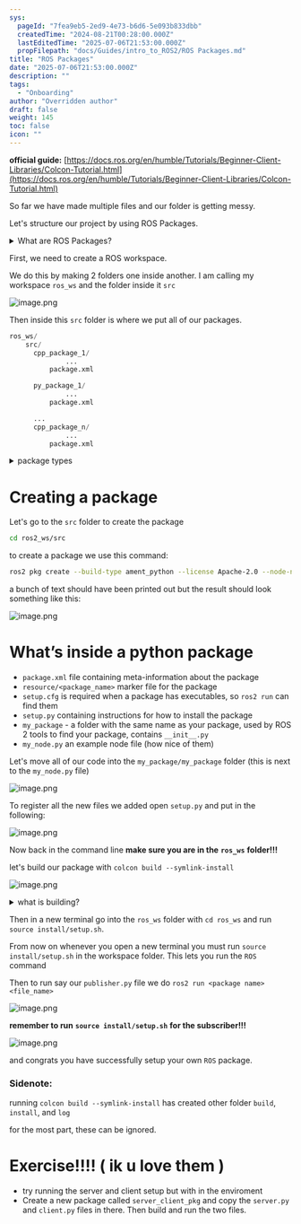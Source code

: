 ```yaml
---
sys:
  pageId: "7fea9eb5-2ed9-4e73-b6d6-5e093b833dbb"
  createdTime: "2024-08-21T00:28:00.000Z"
  lastEditedTime: "2025-07-06T21:53:00.000Z"
  propFilepath: "docs/Guides/intro_to_ROS2/ROS Packages.md"
title: "ROS Packages"
date: "2025-07-06T21:53:00.000Z"
description: ""
tags:
  - "Onboarding"
author: "Overridden author"
draft: false
weight: 145
toc: false
icon: ""
---
```


**official guide:** [https://docs.ros.org/en/humble/Tutorials/Beginner-Client-Libraries/Colcon-Tutorial.html](https://docs.ros.org/en/humble/Tutorials/Beginner-Client-Libraries/Colcon-Tutorial.html)

So far we have made multiple files and our folder is getting messy.

Let's structure our project by using ROS Packages.

<details>
      <summary>What are ROS Packages?</summary>
      ROS Packages are, as the name implies, packages of code that are highly sharable between ROS developers.
  </details>

First, we need to create a ROS workspace.

We do this by making 2 folders one inside another. I am calling my workspace `ros_ws` and the folder inside it `src`

![image.png](https://prod-files-secure.s3.us-west-2.amazonaws.com/d518164a-d88e-44d1-a4ee-3adb3bd8bce0/70706947-fd18-4537-a67b-e12946812d31/image.png?X-Amz-Algorithm=AWS4-HMAC-SHA256&X-Amz-Content-Sha256=UNSIGNED-PAYLOAD&X-Amz-Credential=ASIAZI2LB466TRGQKG36%2F20250707%2Fus-west-2%2Fs3%2Faws4_request&X-Amz-Date=20250707T220842Z&X-Amz-Expires=3600&X-Amz-Security-Token=IQoJb3JpZ2luX2VjEHUaCXVzLXdlc3QtMiJGMEQCICaNC%2Br3Kgcq1Q46bytQthRujmo6%2BhwLkYSWmjM7OZJhAiBsNSGANpur7sHBOe8tE9zS%2FXKzAot8%2BnCzd9%2Fvh5zLsyr%2FAwh%2BEAAaDDYzNzQyMzE4MzgwNSIMX%2BzW1s7wikHH5ly1KtwDc8wvSZCSCmxAyY2eOmIl3s7S6jHSL7YgutfA%2F9Do1dBmRGkuOOG3etlLk3Z0ZEH2BoEphYU5O042RxRon1tfuVwFHKw3eLLOO0Q%2FLzDjdcg%2FesDCxDMyyiu6UpDSlfyYBdecE8IXaEVNwCHb89x57wOCWTnQZHaF0BtVw%2FrrfBExRJ3vUyXMVc5rVZadGcONHmczmZN0GeedrYH1yz%2FyE6pPZq09yCGdvx7HYesjjzpnBIsUFUCzK4FCAzCXfpZN2jDcwG5caW1Ae0qtZCcjD28FHierzJIqrvhfOG1ObSUMYjfzjPoSvo397PsI%2BhT%2B0aBYpIAfJ%2BgysmkcuzElbT1CYKS5%2BL1KxPnf%2FOgcb2vxpuygyB4t%2BSehEOTe48G5CfsH6J%2F2eq%2BmVv1OdunZGplZt3%2FNY105sygnd6W35hVh1gZV%2FGrCREtR4ZerqrkSZgRa4S2%2BkjFRny6jjD0WbZR1O7qMkGww69WdLVG3%2FH34XD%2BhZAg782Zx2LvZTi2mqMtpMlDzHGd5ZMqI52gPdZcy%2Bcq6AI8qtuVkerGO%2FaBl4Sq8zMOIwFs3mVZY8z%2BCi4zBBQwSw%2FmsfE%2FyuPRNmznjUDVtqxuhB84wJApGqSjVIlEin8j8HRaIczsw6OmwwwY6pgFYL0L6wZIgrJeqz%2BgOusJw%2Bgj6ZxZOopy0CEInO1tWqwmziNOEFEP71IUgCK%2FC%2BH%2BKI25cVdGIVq2aGQj1y3YPiJSY3sun2tSoYZQ0NQOF0KHjd9F7qoNz0av1PJ4vftxdaXHAtRA8B5rTZzSk75M6owMqTMeNIVsTj0DB7xNwi9bsgSVlBnWO2gAlZnyiawoNCSCN6pNm2%2Bb8UYQrNVN8TI8uf6fz&X-Amz-Signature=5f164c7411a84fc90403aab78038ad4dc5e3efc3d108b40d1799660e97bcfb5c&X-Amz-SignedHeaders=host&x-amz-checksum-mode=ENABLED&x-id=GetObject)

Then inside this `src` folder is where we put all of our packages.

```python
ros_ws/
    src/
      cpp_package_1/
		      ...
          package.xml

      py_package_1/
		      ...
          package.xml

      ...
      cpp_package_n/
		      ...
          package.xml

```

<details>

<summary>package types</summary>

packages can be either `C++` or python.

the intern file structure is different for each but for this guide we will stick to creating python packages

</details>

# Creating a package

Let's go to the `src` folder to create the package

```bash
cd ros2_ws/src
```

to create a package we use this command:

```bash
ros2 pkg create --build-type ament_python --license Apache-2.0 --node-name my_node my_package
```

a bunch of text should have been printed out but the result should look something like this:

![image.png](https://prod-files-secure.s3.us-west-2.amazonaws.com/d518164a-d88e-44d1-a4ee-3adb3bd8bce0/e6cf1e3f-8512-4a3e-b131-079f800bf3e8/image.png?X-Amz-Algorithm=AWS4-HMAC-SHA256&X-Amz-Content-Sha256=UNSIGNED-PAYLOAD&X-Amz-Credential=ASIAZI2LB466TRGQKG36%2F20250707%2Fus-west-2%2Fs3%2Faws4_request&X-Amz-Date=20250707T220842Z&X-Amz-Expires=3600&X-Amz-Security-Token=IQoJb3JpZ2luX2VjEHUaCXVzLXdlc3QtMiJGMEQCICaNC%2Br3Kgcq1Q46bytQthRujmo6%2BhwLkYSWmjM7OZJhAiBsNSGANpur7sHBOe8tE9zS%2FXKzAot8%2BnCzd9%2Fvh5zLsyr%2FAwh%2BEAAaDDYzNzQyMzE4MzgwNSIMX%2BzW1s7wikHH5ly1KtwDc8wvSZCSCmxAyY2eOmIl3s7S6jHSL7YgutfA%2F9Do1dBmRGkuOOG3etlLk3Z0ZEH2BoEphYU5O042RxRon1tfuVwFHKw3eLLOO0Q%2FLzDjdcg%2FesDCxDMyyiu6UpDSlfyYBdecE8IXaEVNwCHb89x57wOCWTnQZHaF0BtVw%2FrrfBExRJ3vUyXMVc5rVZadGcONHmczmZN0GeedrYH1yz%2FyE6pPZq09yCGdvx7HYesjjzpnBIsUFUCzK4FCAzCXfpZN2jDcwG5caW1Ae0qtZCcjD28FHierzJIqrvhfOG1ObSUMYjfzjPoSvo397PsI%2BhT%2B0aBYpIAfJ%2BgysmkcuzElbT1CYKS5%2BL1KxPnf%2FOgcb2vxpuygyB4t%2BSehEOTe48G5CfsH6J%2F2eq%2BmVv1OdunZGplZt3%2FNY105sygnd6W35hVh1gZV%2FGrCREtR4ZerqrkSZgRa4S2%2BkjFRny6jjD0WbZR1O7qMkGww69WdLVG3%2FH34XD%2BhZAg782Zx2LvZTi2mqMtpMlDzHGd5ZMqI52gPdZcy%2Bcq6AI8qtuVkerGO%2FaBl4Sq8zMOIwFs3mVZY8z%2BCi4zBBQwSw%2FmsfE%2FyuPRNmznjUDVtqxuhB84wJApGqSjVIlEin8j8HRaIczsw6OmwwwY6pgFYL0L6wZIgrJeqz%2BgOusJw%2Bgj6ZxZOopy0CEInO1tWqwmziNOEFEP71IUgCK%2FC%2BH%2BKI25cVdGIVq2aGQj1y3YPiJSY3sun2tSoYZQ0NQOF0KHjd9F7qoNz0av1PJ4vftxdaXHAtRA8B5rTZzSk75M6owMqTMeNIVsTj0DB7xNwi9bsgSVlBnWO2gAlZnyiawoNCSCN6pNm2%2Bb8UYQrNVN8TI8uf6fz&X-Amz-Signature=78ccdd9e7fc9d5d53e5a28db8edbfd1d56840d5dec2f5869cb8a5e4ba00518c1&X-Amz-SignedHeaders=host&x-amz-checksum-mode=ENABLED&x-id=GetObject)

# What’s inside a python package

- `package.xml` file containing meta-information about the package
- `resource/<package_name>` marker file for the package
- `setup.cfg` is required when a package has executables, so `ros2 run` can find them
- `setup.py` containing instructions for how to install the package
- `my_package` - a folder with the same name as your package, used by ROS 2 tools to find your package, contains `__init__.py`
- `my_node.py` an example node file (how nice of them)

Let's move all of our code into the `my_package/my_package` folder (this is next to the `my_node.py` file)

![image.png](https://prod-files-secure.s3.us-west-2.amazonaws.com/d518164a-d88e-44d1-a4ee-3adb3bd8bce0/9ce58f11-0da9-4d3e-b86d-506a9685d378/image.png?X-Amz-Algorithm=AWS4-HMAC-SHA256&X-Amz-Content-Sha256=UNSIGNED-PAYLOAD&X-Amz-Credential=ASIAZI2LB466TRGQKG36%2F20250707%2Fus-west-2%2Fs3%2Faws4_request&X-Amz-Date=20250707T220842Z&X-Amz-Expires=3600&X-Amz-Security-Token=IQoJb3JpZ2luX2VjEHUaCXVzLXdlc3QtMiJGMEQCICaNC%2Br3Kgcq1Q46bytQthRujmo6%2BhwLkYSWmjM7OZJhAiBsNSGANpur7sHBOe8tE9zS%2FXKzAot8%2BnCzd9%2Fvh5zLsyr%2FAwh%2BEAAaDDYzNzQyMzE4MzgwNSIMX%2BzW1s7wikHH5ly1KtwDc8wvSZCSCmxAyY2eOmIl3s7S6jHSL7YgutfA%2F9Do1dBmRGkuOOG3etlLk3Z0ZEH2BoEphYU5O042RxRon1tfuVwFHKw3eLLOO0Q%2FLzDjdcg%2FesDCxDMyyiu6UpDSlfyYBdecE8IXaEVNwCHb89x57wOCWTnQZHaF0BtVw%2FrrfBExRJ3vUyXMVc5rVZadGcONHmczmZN0GeedrYH1yz%2FyE6pPZq09yCGdvx7HYesjjzpnBIsUFUCzK4FCAzCXfpZN2jDcwG5caW1Ae0qtZCcjD28FHierzJIqrvhfOG1ObSUMYjfzjPoSvo397PsI%2BhT%2B0aBYpIAfJ%2BgysmkcuzElbT1CYKS5%2BL1KxPnf%2FOgcb2vxpuygyB4t%2BSehEOTe48G5CfsH6J%2F2eq%2BmVv1OdunZGplZt3%2FNY105sygnd6W35hVh1gZV%2FGrCREtR4ZerqrkSZgRa4S2%2BkjFRny6jjD0WbZR1O7qMkGww69WdLVG3%2FH34XD%2BhZAg782Zx2LvZTi2mqMtpMlDzHGd5ZMqI52gPdZcy%2Bcq6AI8qtuVkerGO%2FaBl4Sq8zMOIwFs3mVZY8z%2BCi4zBBQwSw%2FmsfE%2FyuPRNmznjUDVtqxuhB84wJApGqSjVIlEin8j8HRaIczsw6OmwwwY6pgFYL0L6wZIgrJeqz%2BgOusJw%2Bgj6ZxZOopy0CEInO1tWqwmziNOEFEP71IUgCK%2FC%2BH%2BKI25cVdGIVq2aGQj1y3YPiJSY3sun2tSoYZQ0NQOF0KHjd9F7qoNz0av1PJ4vftxdaXHAtRA8B5rTZzSk75M6owMqTMeNIVsTj0DB7xNwi9bsgSVlBnWO2gAlZnyiawoNCSCN6pNm2%2Bb8UYQrNVN8TI8uf6fz&X-Amz-Signature=3f2fab3b03ad9a075b65c649f32cf01a0192236977a1bfeb8f95b72a622221ca&X-Amz-SignedHeaders=host&x-amz-checksum-mode=ENABLED&x-id=GetObject)

To register all the new files we added open `setup.py` and put in the following:

![image.png](https://prod-files-secure.s3.us-west-2.amazonaws.com/d518164a-d88e-44d1-a4ee-3adb3bd8bce0/1cd7c262-4cae-4496-9d75-c178537d24a2/image.png?X-Amz-Algorithm=AWS4-HMAC-SHA256&X-Amz-Content-Sha256=UNSIGNED-PAYLOAD&X-Amz-Credential=ASIAZI2LB466TRGQKG36%2F20250707%2Fus-west-2%2Fs3%2Faws4_request&X-Amz-Date=20250707T220842Z&X-Amz-Expires=3600&X-Amz-Security-Token=IQoJb3JpZ2luX2VjEHUaCXVzLXdlc3QtMiJGMEQCICaNC%2Br3Kgcq1Q46bytQthRujmo6%2BhwLkYSWmjM7OZJhAiBsNSGANpur7sHBOe8tE9zS%2FXKzAot8%2BnCzd9%2Fvh5zLsyr%2FAwh%2BEAAaDDYzNzQyMzE4MzgwNSIMX%2BzW1s7wikHH5ly1KtwDc8wvSZCSCmxAyY2eOmIl3s7S6jHSL7YgutfA%2F9Do1dBmRGkuOOG3etlLk3Z0ZEH2BoEphYU5O042RxRon1tfuVwFHKw3eLLOO0Q%2FLzDjdcg%2FesDCxDMyyiu6UpDSlfyYBdecE8IXaEVNwCHb89x57wOCWTnQZHaF0BtVw%2FrrfBExRJ3vUyXMVc5rVZadGcONHmczmZN0GeedrYH1yz%2FyE6pPZq09yCGdvx7HYesjjzpnBIsUFUCzK4FCAzCXfpZN2jDcwG5caW1Ae0qtZCcjD28FHierzJIqrvhfOG1ObSUMYjfzjPoSvo397PsI%2BhT%2B0aBYpIAfJ%2BgysmkcuzElbT1CYKS5%2BL1KxPnf%2FOgcb2vxpuygyB4t%2BSehEOTe48G5CfsH6J%2F2eq%2BmVv1OdunZGplZt3%2FNY105sygnd6W35hVh1gZV%2FGrCREtR4ZerqrkSZgRa4S2%2BkjFRny6jjD0WbZR1O7qMkGww69WdLVG3%2FH34XD%2BhZAg782Zx2LvZTi2mqMtpMlDzHGd5ZMqI52gPdZcy%2Bcq6AI8qtuVkerGO%2FaBl4Sq8zMOIwFs3mVZY8z%2BCi4zBBQwSw%2FmsfE%2FyuPRNmznjUDVtqxuhB84wJApGqSjVIlEin8j8HRaIczsw6OmwwwY6pgFYL0L6wZIgrJeqz%2BgOusJw%2Bgj6ZxZOopy0CEInO1tWqwmziNOEFEP71IUgCK%2FC%2BH%2BKI25cVdGIVq2aGQj1y3YPiJSY3sun2tSoYZQ0NQOF0KHjd9F7qoNz0av1PJ4vftxdaXHAtRA8B5rTZzSk75M6owMqTMeNIVsTj0DB7xNwi9bsgSVlBnWO2gAlZnyiawoNCSCN6pNm2%2Bb8UYQrNVN8TI8uf6fz&X-Amz-Signature=2e2c347ceb31263e3cfd6586f385d27ca597ae5f6d3a5d27b29221259008a59b&X-Amz-SignedHeaders=host&x-amz-checksum-mode=ENABLED&x-id=GetObject)

Now back in the command line **make sure you are in the** **`ros_ws`** **folder!!!**

let's build our package with `colcon build --symlink-install`

![image.png](https://prod-files-secure.s3.us-west-2.amazonaws.com/d518164a-d88e-44d1-a4ee-3adb3bd8bce0/2f2a0d27-b173-48fd-b189-5f5c0ce65619/image.png?X-Amz-Algorithm=AWS4-HMAC-SHA256&X-Amz-Content-Sha256=UNSIGNED-PAYLOAD&X-Amz-Credential=ASIAZI2LB466TRGQKG36%2F20250707%2Fus-west-2%2Fs3%2Faws4_request&X-Amz-Date=20250707T220842Z&X-Amz-Expires=3600&X-Amz-Security-Token=IQoJb3JpZ2luX2VjEHUaCXVzLXdlc3QtMiJGMEQCICaNC%2Br3Kgcq1Q46bytQthRujmo6%2BhwLkYSWmjM7OZJhAiBsNSGANpur7sHBOe8tE9zS%2FXKzAot8%2BnCzd9%2Fvh5zLsyr%2FAwh%2BEAAaDDYzNzQyMzE4MzgwNSIMX%2BzW1s7wikHH5ly1KtwDc8wvSZCSCmxAyY2eOmIl3s7S6jHSL7YgutfA%2F9Do1dBmRGkuOOG3etlLk3Z0ZEH2BoEphYU5O042RxRon1tfuVwFHKw3eLLOO0Q%2FLzDjdcg%2FesDCxDMyyiu6UpDSlfyYBdecE8IXaEVNwCHb89x57wOCWTnQZHaF0BtVw%2FrrfBExRJ3vUyXMVc5rVZadGcONHmczmZN0GeedrYH1yz%2FyE6pPZq09yCGdvx7HYesjjzpnBIsUFUCzK4FCAzCXfpZN2jDcwG5caW1Ae0qtZCcjD28FHierzJIqrvhfOG1ObSUMYjfzjPoSvo397PsI%2BhT%2B0aBYpIAfJ%2BgysmkcuzElbT1CYKS5%2BL1KxPnf%2FOgcb2vxpuygyB4t%2BSehEOTe48G5CfsH6J%2F2eq%2BmVv1OdunZGplZt3%2FNY105sygnd6W35hVh1gZV%2FGrCREtR4ZerqrkSZgRa4S2%2BkjFRny6jjD0WbZR1O7qMkGww69WdLVG3%2FH34XD%2BhZAg782Zx2LvZTi2mqMtpMlDzHGd5ZMqI52gPdZcy%2Bcq6AI8qtuVkerGO%2FaBl4Sq8zMOIwFs3mVZY8z%2BCi4zBBQwSw%2FmsfE%2FyuPRNmznjUDVtqxuhB84wJApGqSjVIlEin8j8HRaIczsw6OmwwwY6pgFYL0L6wZIgrJeqz%2BgOusJw%2Bgj6ZxZOopy0CEInO1tWqwmziNOEFEP71IUgCK%2FC%2BH%2BKI25cVdGIVq2aGQj1y3YPiJSY3sun2tSoYZQ0NQOF0KHjd9F7qoNz0av1PJ4vftxdaXHAtRA8B5rTZzSk75M6owMqTMeNIVsTj0DB7xNwi9bsgSVlBnWO2gAlZnyiawoNCSCN6pNm2%2Bb8UYQrNVN8TI8uf6fz&X-Amz-Signature=138570648272370aad78f32037d0fece3e5d75fd50cdc40264a5a31eac7b799c&X-Amz-SignedHeaders=host&x-amz-checksum-mode=ENABLED&x-id=GetObject)

<details>

<summary>what is building?</summary>

if you are a CS major at Rose-Hulman you will learn the answer to this in CSSE132

but TLDR; is it combines all the code files into one program that can be run easily 

</details>

Then in a new terminal go into the `ros_ws` folder with `cd ros_ws` and run `source install/setup.sh`. 

From now on whenever you open a new terminal you must run `source install/setup.sh` in the workspace folder. This lets you run the `ROS` command

Then to run say our `publisher.py` file we do `ros2 run <package name> <file_name>`

![image.png](https://prod-files-secure.s3.us-west-2.amazonaws.com/d518164a-d88e-44d1-a4ee-3adb3bd8bce0/4f4b1219-3a44-4632-aa0a-ce3471699f59/image.png?X-Amz-Algorithm=AWS4-HMAC-SHA256&X-Amz-Content-Sha256=UNSIGNED-PAYLOAD&X-Amz-Credential=ASIAZI2LB466TRGQKG36%2F20250707%2Fus-west-2%2Fs3%2Faws4_request&X-Amz-Date=20250707T220842Z&X-Amz-Expires=3600&X-Amz-Security-Token=IQoJb3JpZ2luX2VjEHUaCXVzLXdlc3QtMiJGMEQCICaNC%2Br3Kgcq1Q46bytQthRujmo6%2BhwLkYSWmjM7OZJhAiBsNSGANpur7sHBOe8tE9zS%2FXKzAot8%2BnCzd9%2Fvh5zLsyr%2FAwh%2BEAAaDDYzNzQyMzE4MzgwNSIMX%2BzW1s7wikHH5ly1KtwDc8wvSZCSCmxAyY2eOmIl3s7S6jHSL7YgutfA%2F9Do1dBmRGkuOOG3etlLk3Z0ZEH2BoEphYU5O042RxRon1tfuVwFHKw3eLLOO0Q%2FLzDjdcg%2FesDCxDMyyiu6UpDSlfyYBdecE8IXaEVNwCHb89x57wOCWTnQZHaF0BtVw%2FrrfBExRJ3vUyXMVc5rVZadGcONHmczmZN0GeedrYH1yz%2FyE6pPZq09yCGdvx7HYesjjzpnBIsUFUCzK4FCAzCXfpZN2jDcwG5caW1Ae0qtZCcjD28FHierzJIqrvhfOG1ObSUMYjfzjPoSvo397PsI%2BhT%2B0aBYpIAfJ%2BgysmkcuzElbT1CYKS5%2BL1KxPnf%2FOgcb2vxpuygyB4t%2BSehEOTe48G5CfsH6J%2F2eq%2BmVv1OdunZGplZt3%2FNY105sygnd6W35hVh1gZV%2FGrCREtR4ZerqrkSZgRa4S2%2BkjFRny6jjD0WbZR1O7qMkGww69WdLVG3%2FH34XD%2BhZAg782Zx2LvZTi2mqMtpMlDzHGd5ZMqI52gPdZcy%2Bcq6AI8qtuVkerGO%2FaBl4Sq8zMOIwFs3mVZY8z%2BCi4zBBQwSw%2FmsfE%2FyuPRNmznjUDVtqxuhB84wJApGqSjVIlEin8j8HRaIczsw6OmwwwY6pgFYL0L6wZIgrJeqz%2BgOusJw%2Bgj6ZxZOopy0CEInO1tWqwmziNOEFEP71IUgCK%2FC%2BH%2BKI25cVdGIVq2aGQj1y3YPiJSY3sun2tSoYZQ0NQOF0KHjd9F7qoNz0av1PJ4vftxdaXHAtRA8B5rTZzSk75M6owMqTMeNIVsTj0DB7xNwi9bsgSVlBnWO2gAlZnyiawoNCSCN6pNm2%2Bb8UYQrNVN8TI8uf6fz&X-Amz-Signature=ef65e9703d35ad7a0a63c6f7400e14c37054eb5568f7e9d3a29dd32011bc0dca&X-Amz-SignedHeaders=host&x-amz-checksum-mode=ENABLED&x-id=GetObject)

**remember to run** **`source install/setup.sh`** **for the subscriber!!!**

![image.png](https://prod-files-secure.s3.us-west-2.amazonaws.com/d518164a-d88e-44d1-a4ee-3adb3bd8bce0/02121119-dad4-49ec-8356-c956108b4243/image.png?X-Amz-Algorithm=AWS4-HMAC-SHA256&X-Amz-Content-Sha256=UNSIGNED-PAYLOAD&X-Amz-Credential=ASIAZI2LB466TRGQKG36%2F20250707%2Fus-west-2%2Fs3%2Faws4_request&X-Amz-Date=20250707T220842Z&X-Amz-Expires=3600&X-Amz-Security-Token=IQoJb3JpZ2luX2VjEHUaCXVzLXdlc3QtMiJGMEQCICaNC%2Br3Kgcq1Q46bytQthRujmo6%2BhwLkYSWmjM7OZJhAiBsNSGANpur7sHBOe8tE9zS%2FXKzAot8%2BnCzd9%2Fvh5zLsyr%2FAwh%2BEAAaDDYzNzQyMzE4MzgwNSIMX%2BzW1s7wikHH5ly1KtwDc8wvSZCSCmxAyY2eOmIl3s7S6jHSL7YgutfA%2F9Do1dBmRGkuOOG3etlLk3Z0ZEH2BoEphYU5O042RxRon1tfuVwFHKw3eLLOO0Q%2FLzDjdcg%2FesDCxDMyyiu6UpDSlfyYBdecE8IXaEVNwCHb89x57wOCWTnQZHaF0BtVw%2FrrfBExRJ3vUyXMVc5rVZadGcONHmczmZN0GeedrYH1yz%2FyE6pPZq09yCGdvx7HYesjjzpnBIsUFUCzK4FCAzCXfpZN2jDcwG5caW1Ae0qtZCcjD28FHierzJIqrvhfOG1ObSUMYjfzjPoSvo397PsI%2BhT%2B0aBYpIAfJ%2BgysmkcuzElbT1CYKS5%2BL1KxPnf%2FOgcb2vxpuygyB4t%2BSehEOTe48G5CfsH6J%2F2eq%2BmVv1OdunZGplZt3%2FNY105sygnd6W35hVh1gZV%2FGrCREtR4ZerqrkSZgRa4S2%2BkjFRny6jjD0WbZR1O7qMkGww69WdLVG3%2FH34XD%2BhZAg782Zx2LvZTi2mqMtpMlDzHGd5ZMqI52gPdZcy%2Bcq6AI8qtuVkerGO%2FaBl4Sq8zMOIwFs3mVZY8z%2BCi4zBBQwSw%2FmsfE%2FyuPRNmznjUDVtqxuhB84wJApGqSjVIlEin8j8HRaIczsw6OmwwwY6pgFYL0L6wZIgrJeqz%2BgOusJw%2Bgj6ZxZOopy0CEInO1tWqwmziNOEFEP71IUgCK%2FC%2BH%2BKI25cVdGIVq2aGQj1y3YPiJSY3sun2tSoYZQ0NQOF0KHjd9F7qoNz0av1PJ4vftxdaXHAtRA8B5rTZzSk75M6owMqTMeNIVsTj0DB7xNwi9bsgSVlBnWO2gAlZnyiawoNCSCN6pNm2%2Bb8UYQrNVN8TI8uf6fz&X-Amz-Signature=be8f68def9c7ec0386f0760f7223786e47d5869f4d17006378f54d7d3be7ecf9&X-Amz-SignedHeaders=host&x-amz-checksum-mode=ENABLED&x-id=GetObject)

and congrats you have successfully setup your own `ROS` package.

### Sidenote:

running `colcon build --symlink-install` has created other folder `build`, `install`, and `log`

for the most part, these can be ignored.

# Exercise!!!! ( ik u love them )

- try running the server and client setup but with in the enviroment
- Create a new package called `server_client_pkg` and copy the `server.py` and `client.py` files in there. Then build and run the two files.

